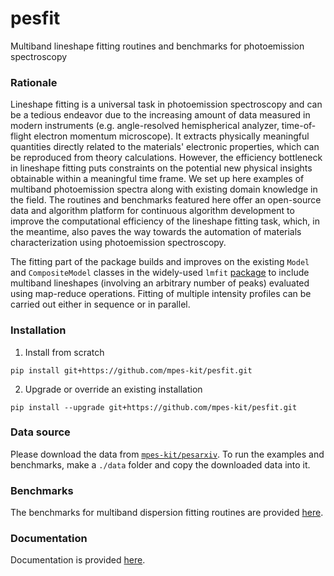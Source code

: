# pesfit
Multiband lineshape fitting routines and benchmarks for photoemission spectroscopy

### Rationale
Lineshape fitting is a universal task in photoemission spectroscopy and can be a tedious endeavor due to the increasing amount of data measured in modern instruments (e.g. angle-resolved hemispherical analyzer, time-of-flight electron momentum microscope). It extracts physically meaningful quantities directly related to the materials' electronic properties, which can be reproduced from theory calculations. However, the efficiency bottleneck in lineshape fitting puts constraints on the potential new physical insights obtainable within a meaningful time frame. We set up here examples of multiband photoemission spectra along with existing domain knowledge in the field. The routines and benchmarks featured here offer an open-source data and algorithm platform for continuous algorithm development to improve the computational efficiency of the lineshape fitting task, which, in the meantime, also paves the way towards the automation of materials characterization using photoemission spectroscopy.

The fitting part of the package builds and improves on the existing ``Model`` and ``CompositeModel`` classes in the widely-used ``lmfit`` [package](https://github.com/lmfit/lmfit-py/) to include multiband lineshapes (involving an arbitrary number of peaks) evaluated using map-reduce operations. Fitting of multiple intensity profiles can be carried out either in sequence or in parallel.

### Installation

1. Install from scratch

```
pip install git+https://github.com/mpes-kit/pesfit.git
```
2. Upgrade or override an existing installation

```
pip install --upgrade git+https://github.com/mpes-kit/pesfit.git
```

### Data source

Please download the data from [``mpes-kit/pesarxiv``](https://github.com/mpes-kit/pesarxiv). To run the examples and benchmarks, make a ``./data`` folder and copy the downloaded data into it. 

### Benchmarks

The benchmarks for multiband dispersion fitting routines are provided [here](https://github.com/mpes-kit/pesfit/tree/master/benchmarks).

### Documentation

Documentation is provided [here](https://mpes-kit.github.io/pesfit/).
